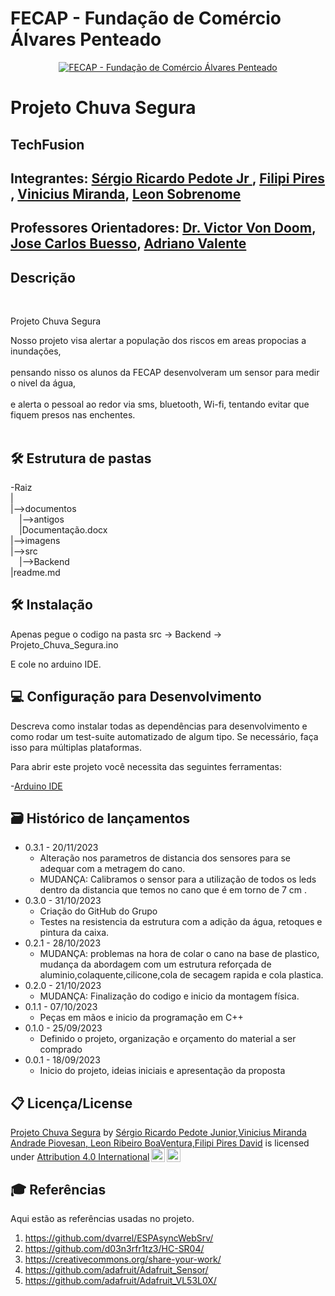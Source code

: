 # FECAP - Fundação de Comércio Álvares Penteado

<p align="center">
<a href= "https://www.fecap.br/"><img src="https://encrypted-tbn0.gstatic.com/images?q=tbn:ANd9GcRhZPrRa89Kma0ZZogxm0pi-tCn_TLKeHGVxywp-LXAFGR3B1DPouAJYHgKZGV0XTEf4AE&usqp=CAU" alt="FECAP - Fundação de Comércio Álvares Penteado" border="0"></a>
</p>

# Projeto Chuva Segura

## TechFusion

## Integrantes: <a href="https://www.linkedin.com/in/s%C3%A9rgio-ricardo-pedote-junior-377523193/">Sérgio Ricardo Pedote Jr </a>, <a href="--------">Filipi Pires </a>, <a href="https://www.linkedin.com/in/vinicius-piovesan-531508263/">Vinicius Miranda</a>, <a href="-----">Leon Sobrenome</a>

## Professores Orientadores: <a href="https://www.linkedin.com/in/victorbarq/">Dr. Victor Von Doom</a>, <a href="https://www.linkedin.com/in/jbuesso/">Jose Carlos Buesso</a>, <a href="https://www.linkedin.com/in/adriano-valente-534576135/">Adriano Valente</a>

## Descrição

<p align="center">
<img src="https://th.bing.com/th/id/OIP.21OTkQfPgKH2ARNZlb8yUwHaFN?rs=1&pid=ImgDetMain" alt="" border="0">
  <br><br>
<img src="[https://lereaprender.com.br/chuva/](https://th.bing.com/th/id/OIP.21OTkQfPgKH2ARNZlb8yUwHaFN?rs=1&pid=ImgDetMain)" alt="" border="0">
  
  Projeto Chuva Segura <a href=""></a>
</p>


Nosso projeto visa alertar a população dos riscos em areas propocias a inundações,
<br><br>
pensando nisso os alunos da FECAP desenvolveram um sensor para medir o nivel da água, 
<br><br>
e alerta o pessoal ao redor via sms, bluetooth, Wi-fi, tentando evitar que fiquem presos nas enchentes.
<br><br>

## 🛠 Estrutura de pastas

-Raiz<br>
|<br>
|-->documentos<br>
  &emsp;|-->antigos<br>
  &emsp;|Documentação.docx<br>
|-->imagens<br>
|-->src<br>
  &emsp;|-->Backend<br>
|readme.md<br>

## 🛠 Instalação

Apenas pegue o codigo na pasta src -> Backend -> Projeto_Chuva_Segura.ino

E cole no arduino IDE.

## 💻 Configuração para Desenvolvimento

Descreva como instalar todas as dependências para desenvolvimento e como rodar um test-suite automatizado de algum tipo. Se necessário, faça isso para múltiplas plataformas.

Para abrir este projeto você necessita das seguintes ferramentas:

-<a href="https://www.arduino.cc/en/software">Arduino IDE</a>

## 🗃 Histórico de lançamentos

* 0.3.1 - 20/11/2023
    * Alteração nos parametros de distancia dos sensores para se adequar com a metragem do cano.   
    * MUDANÇA: Calibramos o sensor para a utilização de todos os leds dentro da distancia que temos no cano que é em torno de 7 cm .
* 0.3.0 - 31/10/2023
    * Criação do GitHub do Grupo
    * Testes na resistencia da estrutura com a adição da água, retoques e pintura da caixa. 
* 0.2.1 - 28/10/2023
    * MUDANÇA: problemas na hora de colar o cano na base de plastico, mudança da abordagem com um estrutura reforçada de aluminio,colaquente,cilicone,cola de secagem rapida e cola plastica.
* 0.2.0 - 21/10/2023
    * MUDANÇA: Finalização do codigo e inicio da montagem física.
* 0.1.1 - 07/10/2023
    * Peças em mãos e inicio da programação em C++
* 0.1.0 - 25/09/2023
    * Definido o projeto, organização e orçamento do material a ser comprado
* 0.0.1 - 18/09/2023
    * Inicio do projeto, ideias iniciais e apresentação da proposta

## 📋 Licença/License

<p xmlns:cc="http://creativecommons.org/ns#" xmlns:dct="http://purl.org/dc/terms/"><a property="dct:title" rel="cc:attributionURL" href="https://github.com/2023-2-NADS1/Grupo3/tree/main">Projeto Chuva Segura</a> by <a rel="cc:attributionURL dct:creator" property="cc:attributionName" href="https://github.com/2023-2-NADS1/Grupo3/tree/main">Sérgio Ricardo Pedote Junior,Vinicius Miranda Andrade Piovesan, Leon Ribeiro BoaVentura,Filipi Pires David</a> is licensed under <a href="http://creativecommons.org/licenses/by/4.0/?ref=chooser-v1" target="_blank" rel="license noopener noreferrer" style="display:inline-block;">Attribution 4.0 International<img style="height:22px!important;margin-left:3px;vertical-align:text-bottom;" src="https://mirrors.creativecommons.org/presskit/icons/cc.svg?ref=chooser-v1"><img style="height:22px!important;margin-left:3px;vertical-align:text-bottom;" src="https://mirrors.creativecommons.org/presskit/icons/by.svg?ref=chooser-v1"></a></p>

## 🎓 Referências

Aqui estão as referências usadas no projeto.

1. <https://github.com/dvarrel/ESPAsyncWebSrv/>
2. <https://github.com/d03n3rfr1tz3/HC-SR04/>
3. <https://creativecommons.org/share-your-work/>
4. <https://github.com/adafruit/Adafruit_Sensor/>
5. <https://github.com/adafruit/Adafruit_VL53L0X/>

